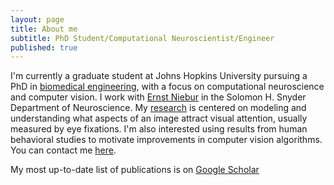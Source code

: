 ```yaml
---
layout: page
title: About me
subtitle: PhD Student/Computational Neuroscientist/Engineer
published: true
---
```


I'm currently a graduate student at Johns Hopkins University pursuing a PhD in [biomedical engineering](http://www.bme.jhu.edu/), with a focus on computational neuroscience and computer vision. I work with [Ernst Niebur](http://neuroscience.jhu.edu/research/faculty/89) in the Solomon H. Snyder Department of Neuroscience. My [research](https://dannyjeck.github.io/research/) is centered on modeling and understanding what aspects of an image attract visual attention, usually measured by eye fixations. I'm also interested using results from human behavioral studies to motivate improvements in computer vision algorithms. You can contact me [here](mailto:danny.jeck@gmail.com).

My most up-to-date list of publications is on [Google Scholar](https://scholar.google.com/citations?user=LUMxP6EAAAAJ&hl=en&oi=ao)

